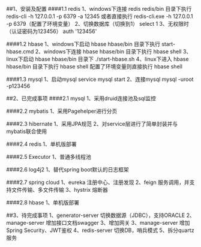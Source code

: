 ##1、安装及配置
####1.1 redis
    1、windows下连接 redis
        redis/bin 目录下执行 redis-cli -h 127.0.0.1 -p 6379 -a 12345
        或者直接执行 redis-cli.exe -h 127.0.0.1 -p 6379（配置了环境变量）
    2、切换数据库（切换到1）
        select 1
    3、无权限时（认证密码为123456）
        auth '123456'
       
####1.2 hbase
    1、windows下启动 hbase
        hbase/bin 目录下执行 start-hbase.cmd
    2、windows下连接 hbase
        hbase/bin 目录下执行 hbase shell
    3、linux下启动 hbase
        hbase/bin 目录下 ./start-hbase.sh
    4、linux下进入 hbase
        hbase/bin 目录下执行 hbase shell
        配置了环境变量则直接执行 hbase shell
        
####1.3 mysql
    1、启动mysql
        service mysql start
    2、连接mysql
        mysql -uroot -p123456
    
##2、已完成事项
####2.1 mysql
    1、采用druid连接池及sql监控
    
####2.2 mybatis
    1、采用Pagehelper进行分页
    
####2.3 hibernate
    1、采用JPA规范
    2、对service层进行了简单封装并与mybatis联合使用
    
####2.4 redis
    1、单机版部署
    
####2.5 Executor
    1、普通多线程池
    
####2.6 log4j2
    1、替代spring boot默认的日志框架
    
####2.7 spring cloud
    1、eureka 注册中心、注册发现
    2、feign 服务调用，并支持文件传输、多文件传输
    3、hystrix 熔断器
    
####2.8 hbase
    1、单机版部署
    
##3、待完成事项
    1、generator-server 切换数据源（JDBC），支持ORACLE
    2、manage-server 增加接口文档swagger
    3、增加网关
    3、manage-server 增加Spring Security、JWT鉴权
    4、redis-server 切换DB，哨兵模式
    5、拆分quartz服务

    

    
